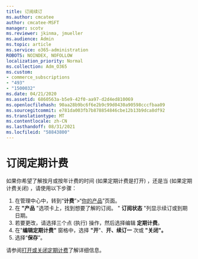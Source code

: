 ```yaml
---
title: 订阅续订
ms.author: cmcatee
author: cmcatee-MSFT
manager: scotv
ms.reviewer: jkinma, jmueller
ms.audience: Admin
ms.topic: article
ms.service: o365-administration
ROBOTS: NOINDEX, NOFOLLOW
localization_priority: Normal
ms.collection: Adm_O365
ms.custom:
- commerce_subscriptions
- "493"
- "1500032"
ms.date: 04/21/2020
ms.assetid: 6860563a-b5e9-42f0-aa97-d2d4ed810069
ms.openlocfilehash: 90aa28b9bc6f6e2b9c99d0430a90598cccfbaa09
ms.sourcegitcommit: e781da003fb7b878854846cbe12b13b9dca8df92
ms.translationtype: MT
ms.contentlocale: zh-CN
ms.lasthandoff: 08/31/2021
ms.locfileid: "58843800"
---
```

# <a name="subscription-recurring-billing"></a>订阅定期计费

如果你希望了解按月或按年计费的时间 (如果定期计费是打开) ，还是当 (如果定期计费关闭) ，请使用以下步骤： 
  
1. 在管理中心中，转到“**计费**”\>“[你的产品](https://go.microsoft.com/fwlink/p/?linkid=842054)”页面。
2. 在 **"产品** "选项卡上，找到想要了解的订阅。 " **订阅状态** "列显示续订或到期日期。
3. 若要更改，请选择三个点 (执行) 操作，然后选择编辑 **定期计费**。
4. 在"**编辑定期计费"** 窗格中，选择 **"开**"、**开、续订一** 次或 **"关闭"。**
5. 选择“**保存**”。

请参阅[打开或关闭定期计费](https://docs.microsoft.com/microsoft-365/commerce/subscriptions/renew-your-subscription)了解详细信息。